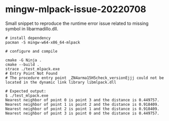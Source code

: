 # mingw-mlpack-issue-20220708
Small snippet to reproduce the runtime error issue related to missing symbol in libarmadillo.dll.

```
# install dependency
pacman -S mingw-w64-x86_64-mlpack

# configure and compile

cmake -G Ninja .
cmake --build .
strace ./test_mlpack.exe
# Entry Point Not Found
# The procedure entry point _ZN4arma15H5check_versionEjjj could not be located in the dynamic link library libmlpack.dll

# Expected output:
$ ./test_mlpack.exe
Nearest neighbor of point 0 is point 3 and the distance is 0.449757.
Nearest neighbor of point 1 is point 2 and the distance is 0.918409.
Nearest neighbor of point 2 is point 1 and the distance is 0.918409.
Nearest neighbor of point 3 is point 0 and the distance is 0.449757.

```

